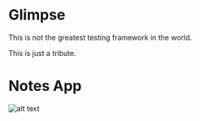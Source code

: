 # Glimpse

This is not the greatest testing framework in the world.

This is just a tribute.

# Notes App

![alt text](http:https://ibb.co/0hhFFy6)
